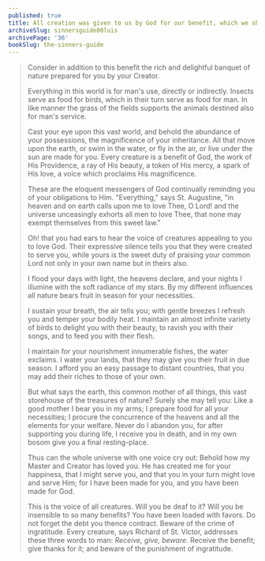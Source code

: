 ```yaml
---
published: true
title: All creation was given to us by God for our benefit, which we should be grateful to Him for
archiveSlug: sinnersguide00luis
archivePage: '36'
bookSlug: the-sinners-guide
---
```


> Consider in addition to this benefit the rich and delightful banquet of nature prepared for you by your Creator.
>
> Everything in this world is for man's use, directly or indirectly. Insects serve as food for birds, which in their turn serve as food for man. In like manner the grass of the fields supports the animals destined also for man's service.
>
> Cast your eye upon this vast world, and behold the abundance of your possessions, the magnificence of your inheritance. All that move upon the earth, or swim in the water, or fly in the air, or live under the sun are made for you. Every creature is a benefit of God, the work of His Providence, a ray of His beauty, a token of His mercy, a spark of His love, a voice which proclaims His magnificence.
>
> These are the eloquent messengers of God continually reminding you of your obligations to Him. "Everything," says St. Augustine, "in heaven and on earth calls upon me to love Thee, O Lord! and the universe unceasingly exhorts all men to love Thee, that none may exempt themselves from this sweet law."
>
> Oh! that you had ears to hear the voice of creatures appealing to you to love God. Their expressive silence tells you that they were created to serve you, while yours is the sweet duty of praising your common Lord not only in your own name but in theirs also.
>
> I flood your days with light, the heavens declare, and your nights I illumine with the soft radiance of my stars. By my different influences all nature bears fruit in season for your necessities.
>
> I sustain your breath, the air tells you; with gentle breezes I refresh you and temper your bodily heat. I maintain an almost infinite variety of birds to delight you with their beauty, to ravish you with their songs, and to feed you with their flesh.
>
> I maintain for your nourishment innumerable fishes, the water exclaims. I water your lands, that they may give you their fruit in due season. I afford you an easy passage to distant countries, that you may add their riches to those of your own.
>
> But what says the earth, this common mother of all things, this vast storehouse of the treasures of nature? Surely she may tell you: Like a good mother I bear you in my arms; I prepare food for all your necessities; I procure the concurrence of the heavens and all the elements for your welfare. Never do I abandon you, for after supporting you during life, I receive you in death, and in my own bosom give you a final resting-place.
>
> Thus can the whole universe with one voice cry out: Behold how my Master and Creator has loved you. He has created me for your happiness, that I might serve you, and that you in your turn might love and serve Him; for I have been made for you, and you have been made for God.
>
> This is the voice of all creatures. Will you be deaf to it? Will you be insensible to so many benefits? You have been loaded with favors. Do not forget the debt you thence contract. Beware of the crime of ingratitude. Every creature, says Richard of St. Victor, addresses these three words to man: *Receive, give, beware*. Receive the benefit; give thanks for it; and beware of the punishment of ingratitude.
